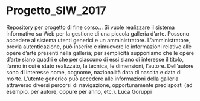 # Progetto_SIW_2017
Repository per progetto di fine corso...
Si vuole realizzare il sistema informativo su Web per la gestione di una piccola galleria d’arte. Possono accedere al sistema utenti generici e un amministratore. L’amministratore, previa autenticazione, può inserire e rimuovere le informazioni relative alle opere d’arte presenti nella galleria; per semplicità supponiamo che le opere d’arte siano quadri e che per ciascuno di essi siano di interesse il titolo, l’anno in cui è stato realizzato, la tecnica, le dimensioni, l’autore. Dell’autore sono di interesse nome, cognome, nazionalità data di nascita e data di morte. L’utente generico può accedere alle informazioni della galleria attraverso diversi percorsi di navigazione, opportunamente predisposti (ad esempio, per autore, oppure per anno, etc.).
Luca Goruppi
